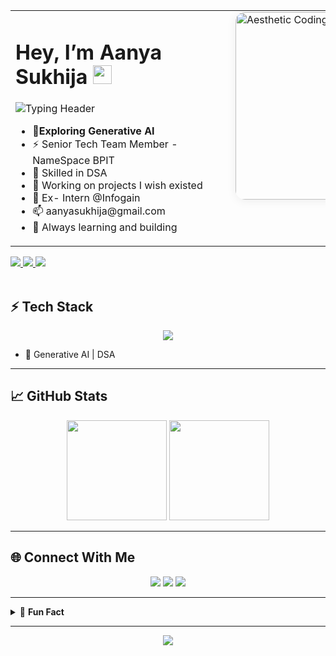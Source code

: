 <table>
<tr>
<td style="width: 50%; vertical-align: top; min-width: 320px;">

<h1>Hey, I’m Aanya Sukhija <img src="https://em-content.zobj.net/thumbs/120/apple/354/waving-hand_1f44b.png" width="30"/></h1>

<!-- Animated Typing Header (powered by readme-typing-svg) -->
<p>
  <img src="https://readme-typing-svg.demolab.com?font=Fira+Code&weight=600&size=22&pause=1000&color=3DDC97&width=390&lines=I%E2%80%99m+a+Coder;Learning+Enthusiast;Full-Stack+Developer;Generative+AI+Explorer;Open+Source+Contributor;Always+Curious+%F0%9F%98%8E" alt="Typing Header" />
</p>

<ul>
  <li> 👀<b>Exploring Generative AI</b></li>
  <li>⚡ Senior Tech Team Member - NameSpace BPIT </li>
  <li>🤖 Skilled in DSA</li>
  <li>🚀 Working on projects I wish existed</li>
  <li>📖 Ex- Intern @Infogain</li>
  <li>📫 aanyasukhija@gmail.com
  <li>🌱 Always learning and building</li>
</ul>

</td>
<td style="vertical-align: top; padding-left: 24px;">

<!-- Aesthetic, left-aligned illustration (not centered) -->
<img src="https://cdni.iconscout.com/illustration/premium/thumb/female-programmer-doing-computer-programming-6774636-5605199.png?f=webp" alt="Aesthetic Coding Illustration" width="300" style="border-radius:15px; box-shadow: 0 2px 16px #0001;" />

</td>
</tr>
</table>

<a href="https://www.linkedin.com/in/aanya-sukhija-785a3125a/">
      <img src="https://img.shields.io/badge/LinkedIn-blue?logo=linkedin&logoColor=white" />
    </a>
    <a href="https://www.instagram.com/aannyyaa.__?igsh=d2F3aGFnNmxydTVi">
      <img src="https://img.shields.io/badge/Instagram-E4405F?logo=instagram&logoColor=white" />
    </a>
    <a href="https://www.leetcode.com/aanya_sukhija">
      <img src="https://img.shields.io/badge/LeetCode-FFA116?logo=leetcode&logoColor=black" />
    </a>
    <br> <br>


## ⚡ Tech Stack

<p align="center">
  <img src="https://skillicons.dev/icons?i=cpp,python,java,html,css,js,react,nodejs,express,mongodb" />
</p>

- 🧠 Generative AI | DSA

---

## 📈 GitHub Stats

<p align="center">
  <img src="https://github-readme-stats.vercel.app/api?username=Aanyas24&show_icons=true&theme=tokyonight&hide_border=true" height="160"/>
  <img src="https://github-readme-stats.vercel.app/api/top-langs/?username=Aanyas24&layout=compact&theme=tokyonight&hide_border=true" height="160"/>
</p>

---

## 🌐 Connect With Me

<p align="center">
  <a href="https://www.linkedin.com/in/aanya-sukhija-785a3125a/"><img src="https://img.shields.io/badge/LinkedIn-0077B5?style=flat-square&logo=linkedin&logoColor=white"/></a>
  <a href="https://www.instagram.com/aannyyaa.__?igsh=d2F3aGFnNmxydTVi"><img src="https://img.shields.io/badge/Instagram-E4405F?style=flat-square&logo=instagram&logoColor=white"/></a>
  <a href="https://www.leetcode.com/aanya_sukhija"><img src="https://img.shields.io/badge/LeetCode-FFA116?style=flat-square&logo=leetcode&logoColor=black"/></a>
</p>

---

<details>
  <summary>📝 <b>Fun Fact</b></summary>
  <br>
  <p align="center">
    <i>"Working on projects I wish existed."</i>
  </p>
</details>

---

<p align="center">
  <img src="https://capsule-render.vercel.app/api?type=waving&color=gradient&height=100&section=footer"/>
</p>

